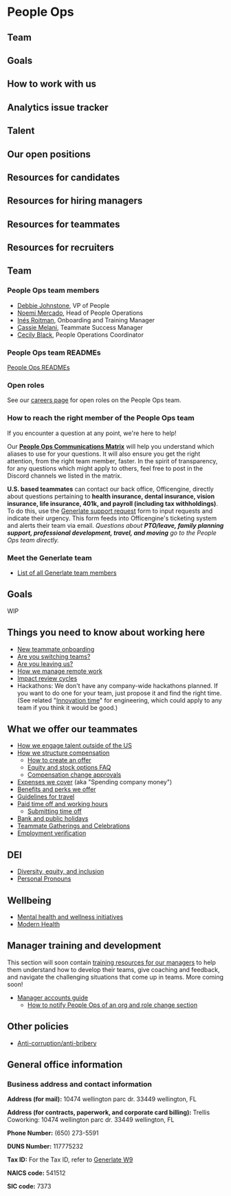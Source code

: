 # People Ops

## Team

## Goals

## How to work with us

## Analytics issue tracker

## Talent

## Our open positions

## Resources for candidates

## Resources for hiring managers

## Resources for teammates

## Resources for recruiters

## Team

### People Ops team members

-   [Debbie Johnstone](../company/team/index.md#debbie-johnstone-she-her), VP of People
-   [Noemi Mercado](../company/team/index.md#noemi-mercado-she-her), Head of People Operations
-   [Inés Roitman](../company/team/index.md#in%c3%a9s-roitman-she-her), Onboarding and Training Manager
-   [Cassie Melani](../company/team/index.md#cassie-melani-she-her), Teammate Success Manager
-   [Cecily Black](../company/team/index.md#cecily-black-she-her), People Operations Coordinator

### People Ops team READMEs

[People Ops READMEs](people-ops-bios.md)

### Open roles

See our [careers page](https://boards.greenhouse.io/generlate91) for open roles on the People Ops team.

### How to reach the right member of the People Ops team

If you encounter a question at any point, we're here to help!

Our **[People Ops Communications Matrix](https://docs.google.com/spreadsheets/d/1JItBWbfKV9lr-LAmE19I0JMvu3Cvh0AdrEHDv-r1E2w/edit#gid=0)** will help you understand which aliases to use for your questions. It will also ensure you get the right attention, from the right team member, faster. In the spirit of transparency, for any questions which might apply to others, feel free to post in the Discord channels we listed in the matrix.

**U.S. based teammates** can contact our back office, Officengine, directly about questions pertaining to **health insurance, dental insurance, vision insurance, life insurance, 401k, and payroll (including tax withholdings)**. To do this, use the [Generlate support request](https://docs.google.com/forms/d/e/1FAIpQLSecCNJDd8r26WxjOK0AHIGEV1gfzN_tRdYnXr2heIejLN-BUg/viewform) form to input requests and indicate their urgency. This form feeds into Officengine's ticketing system and alerts their team via email. _Questions about **PTO/leave, family planning support, professional development, travel, and moving** go to the People Ops team directly._

### Meet the Generlate team

-   [List of all Generlate team members](../company/team/index.md)

## Goals

WIP

## Things you need to know about working here

-   [New teammate onboarding](onboarding/index.md)
-   [Are you switching teams?](switching-teams.md)
-   [Are you leaving us?](leaving.md)
-   [How we manage remote work](../company/remote/index.md)
-   [Impact review cycles](impact-reviews.md)
-   Hackathons: We don't have any company-wide hackathons planned. If you want to do one for your team, just propose it and find the right time. (See related "[Innovation time](../engineering/index.md#innovation-time)" for engineering, which could apply to any team if you think it would be good.)

## What we offer our teammates

-   [How we engage talent outside of the US](how-we-engage-talent-outside-the-us/index.md)
-   [How we structure compensation](compensation/index.md)
    -   [How to create an offer](compensation/offers.md)
    -   [Equity and stock options FAQ](compensation/equity-faq.md)
    -   [Compensation change approvals](compensation/compensation-change-approvals.md)
-   [Expenses we cover](../finance/spending-company-money.md) (aka "Spending company money")
-   [Benefits and perks we offer](benefits-and-perks.md)
-   [Guidelines for travel](travel.md)
-   [Paid time off and working hours](paid-time-off-and-working-hours.md)
    -   [Submitting time off](submitting-time-off.md)
-   [Bank and public holidays](holidays.md)
-   [Teammate Gatherings and Celebrations](celebrate.md)
-   [Employment verification](employment_verification.md)

## DEI

-   [Diversity, equity, and inclusion](../communication/dei.md)
-   [Personal Pronouns](personal-pronouns.md)

## Wellbeing

-   [Mental health and wellness initiatives](mental-health.md)
-   [Modern Health](modern-health.md)

## Manager training and development

This section will soon contain [training resources for our managers](https://handbook.generlate.com/company/goals/2022_q3#people-ops) to help them understand how to develop their teams, give coaching and feedback, and navigate the challenging situations that come up in teams. More coming soon!

-   [Manager accounts guide](manager-guide.md)
    -   [How to notify People Ops of an org and role change section](manager-guide.md##how-to-notify-people-ops-of-an-org-and-role-change)

## Other policies

-   [Anti-corruption/anti-bribery](anti-corruption.md)

## General office information

### Business address and contact information

**Address (for mail):** 10474 wellington parc dr. 33449 wellington, FL

**Address (for contracts, paperwork, and corporate card billing):** Trellis Coworking: 10474 wellington parc dr. 33449 wellington, FL

**Phone Number:** (650) 273-5591

**DUNS Number:** 117775232

**Tax ID:** For the Tax ID, refer to [Generlate W9](https://drive.google.com/file/d/1sxASpL9AmPiUgMx2qE-yXLtwTlfHGyBW/)

**NAICS code:** 541512

**SIC code:** 7373
